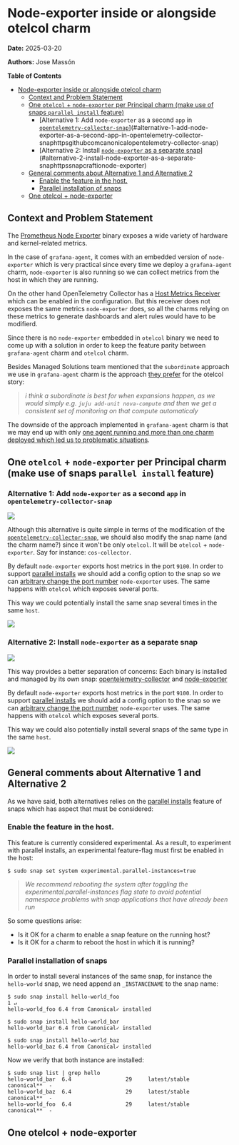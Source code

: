 # Node-exporter inside or alongside otelcol charm
**Date:** 2025-03-20

**Authors:** Jose Massón

<!-- markdown-toc start - Don't edit this section. Run M-x markdown-toc-refresh-toc -->
**Table of Contents**

- [Node-exporter inside or alongside otelcol charm](#node-exporter-inside-or-alongside-otelcol-charm)
    - [Context and Problem Statement](#context-and-problem-statement)
    - [One `otelcol` + `node-exporter` per Principal charm (make use of snaps `parallel install` feature)](#one-otelcol--node-exporter-per-principal-charm-make-use-of-snaps-parallel-install-feature)
        - [Alternative 1: Add `node-exporter` as a second `app` in [`opentelemetry-collector-snap`](https://github.com/canonical/opentelemetry-collector-snap)](#alternative-1-add-node-exporter-as-a-second-app-in-opentelemetry-collector-snaphttpsgithubcomcanonicalopentelemetry-collector-snap)
        - [Alternative 2: Install [`node-exporter` as a separate snap](https://snapcraft.io/node-exporter)](#alternative-2-install-node-exporter-as-a-separate-snaphttpssnapcraftionode-exporter)
    - [General comments about Alternative 1 and Alternative 2](#general-comments-about-alternative-1-and-alternative-2)
        - [Enable the feature in the host.](#enable-the-feature-in-the-host)
        - [Parallel installation of snaps](#parallel-installation-of-snaps)
    - [One otelcol + node-exporter ](#one-otelcol--node-exporter)

<!-- markdown-toc end -->




## Context and Problem Statement

The [Prometheus Node Exporter](https://prometheus.io/docs/guides/node-exporter/) binary exposes a wide variety of hardware and kernel-related metrics.

In the case of `grafana-agent`, it comes with an embedded version of `node-exporter` which is very practical since every time we deploy a `grafana-agent` charm, `node-exporter` is also running so we can collect metrics from the host in which they are running.

On the other hand OpenTelemetry Collector has a [Host Metrics Receiver](https://github.com/open-telemetry/opentelemetry-collector-contrib/blob/main/receiver/hostmetricsreceiver/README.md) which can be enabled in the configuration. But this receiver does not exposes the same metrics `node-exporter` does, so all the charms relying on these metrics to generate dashboards and alert rules would have to be modifierd.

Since there is no `node-exporter` embedded in `otelcol` binary we need to come up with a solution in order to keep the feature parity between `grafana-agent` charm and `otelcol` charm.

Besides Managed Solutions team mentioned that the `subordinate` approach we use in `grafana-agent` charm is the approach [they prefer](https://chat.canonical.com/canonical/pl/3xd5cffzff84iyhg37m1idw8qy) for the otelcol story:

> *i think a subordinate is best for when expansions happen, as we would simply e.g. `juju add-unit nova-compute` and then we get a consistent set of monitoring on that compute automaticaly*

The downside of the approach implemented in `grafana-agent` charm is that we may end up with only [one agent running and more than one charm deployed which led us to problematic situations](https://discourse.charmhub.io/t/one-grafana-agent-charm-to-rule-them-all/16014/1).


## One `otelcol` + `node-exporter` per Principal charm (make use of snaps `parallel install` feature)


### Alternative 1: Add `node-exporter` as a second `app` in `opentelemetry-collector-snap`

[![](https://mermaid.ink/img/pako:eNp9UbFOwzAQ_RXr5kRqBRLBAwNqRyY6gRmMfWksOT7LsQWo6r9jJyEhA9x07917z9bdBRRpBA6tpQ_VyRDZ6SAcyzWk93OQvmODk36iSmkTUEVDjj2eVpYiWkV2JVyOrfHTU4gYVrrg-_1u9yqgtJwVIODtDyOr64fFs025vdnfLSkFbFJmRfNb0WwU84-XF8aI_6bNNEWnoYIeQy-Nzou7FFpA7LBHATy3GluZbBQg3DVLk9cy4lGbSAF4K-2AFcgU6fnLKeAxJPwRHYzMK-8XFY6mp-lC46Eq8NK9EK2aQOnczej6DYsgjOE?type=png)](https://mermaid.live/edit#pako:eNp9UbFOwzAQ_RXr5kRqBRLBAwNqRyY6gRmMfWksOT7LsQWo6r9jJyEhA9x07917z9bdBRRpBA6tpQ_VyRDZ6SAcyzWk93OQvmODk36iSmkTUEVDjj2eVpYiWkV2JVyOrfHTU4gYVrrg-_1u9yqgtJwVIODtDyOr64fFs025vdnfLSkFbFJmRfNb0WwU84-XF8aI_6bNNEWnoYIeQy-Nzou7FFpA7LBHATy3GluZbBQg3DVLk9cy4lGbSAF4K-2AFcgU6fnLKeAxJPwRHYzMK-8XFY6mp-lC46Eq8NK9EK2aQOnczej6DYsgjOE)

Although this alternative is quite simple in terms of the modification of the [`opentelemetry-collector-snap`](https://github.com/canonical/opentelemetry-collector-snap), we should also modify the snap name (and the charm name?) since it won't be only `otelcol`. It will be `otelcol` + `node-exporter`. Say for instance: `cos-collector`.

By default `node-exporter` exports host metrics in the port `9100`. In order to support [parallel installs](https://snapcraft.io/docs/parallel-installs) we should add a config option to the snap so we can [arbitrary change the port number](https://stackoverflow.com/a/57215681) `node-exporter` uses. The same happens with `otelcol` which exposes several ports.

This way we could potentially install the same snap several times in the same `host`.

[![](https://mermaid.ink/img/pako:eNqdlE1PhDAQQP8KmTMky-wmixw86U0vetN6qHRYSKAlpUTNZv-7Lax8ZEVYe4C28ybT4YUeIVGCIIa0UB9JxrXxHp6YrJv3g-ZV5mWqNkx6dvRbteRV-MqgfTN468ITpFLa1I7xJnE3RK4pMbmSbZ1xxCXdhJuNTXPT2HOLi3xpjxvQpyNIuxKTjQXcC4Lbvs4AkhRzTeCvTbjQbhvu-6O6xRwVjanoglKGikQVrpXzdBbpj9-WW0SiSYcD2233TU_E4gqx2_-IxbFYXBKL14nFQSyuFLv7QyyOxeKcWByLxVmxuCwWR9Zwv4ysEGsf4ENJuuS5sL_30cUYmIxKYhDbqaCUN4VhwOTJok0luKF7kRulIU55UZMPvDHq-UsmEBvd0A90l3P7IcueojbpsbtH2uvEh4rLF6UGRqvmkJ1Xp29ASkRI?type=png)](https://mermaid.live/edit#pako:eNqdlE1PhDAQQP8KmTMky-wmixw86U0vetN6qHRYSKAlpUTNZv-7Lax8ZEVYe4C28ybT4YUeIVGCIIa0UB9JxrXxHp6YrJv3g-ZV5mWqNkx6dvRbteRV-MqgfTN468ITpFLa1I7xJnE3RK4pMbmSbZ1xxCXdhJuNTXPT2HOLi3xpjxvQpyNIuxKTjQXcC4Lbvs4AkhRzTeCvTbjQbhvu-6O6xRwVjanoglKGikQVrpXzdBbpj9-WW0SiSYcD2233TU_E4gqx2_-IxbFYXBKL14nFQSyuFLv7QyyOxeKcWByLxVmxuCwWR9Zwv4ysEGsf4ENJuuS5sL_30cUYmIxKYhDbqaCUN4VhwOTJok0luKF7kRulIU55UZMPvDHq-UsmEBvd0A90l3P7IcueojbpsbtH2uvEh4rLF6UGRqvmkJ1Xp29ASkRI)

### Alternative 2: Install `node-exporter` as a separate snap


[![](https://mermaid.ink/img/pako:eNqNkk1PwzAMhv9K5HMrbQKJ0gMHtB05sROEQ9a4a6Q0rtJEME377yT92sKX8Mmv_djS6-QEFUmEEmpN71UjrGO7DTcsRO_3Byu6hpFDXZHujeheOUyKRcnhbWRjSGWxcooMe9xdqhN-NbhXRthjMtqRdbc367tAxbRkUfxEFNdEkRDz-jx_WPb92S3GLhr5xa8JF8nxI2JoJ9dJ7b_ek6FvS365w_16tVpcRpEQ6YrZzYDNbiCDFm0rlAzPeoplDq7BFjmUIZVYC68dB27OAfWdFA63UjmyUNZC95iB8I6ej6aC0lmPM7RRIhyoXSgchp7G_zN8oww6YV6ILowlf2gmdf4E3yrEkw?type=png)](https://mermaid.live/edit#pako:eNqNkk1PwzAMhv9K5HMrbQKJ0gMHtB05sROEQ9a4a6Q0rtJEME377yT92sKX8Mmv_djS6-QEFUmEEmpN71UjrGO7DTcsRO_3Byu6hpFDXZHujeheOUyKRcnhbWRjSGWxcooMe9xdqhN-NbhXRthjMtqRdbc367tAxbRkUfxEFNdEkRDz-jx_WPb92S3GLhr5xa8JF8nxI2JoJ9dJ7b_ek6FvS365w_16tVpcRpEQ6YrZzYDNbiCDFm0rlAzPeoplDq7BFjmUIZVYC68dB27OAfWdFA63UjmyUNZC95iB8I6ej6aC0lmPM7RRIhyoXSgchp7G_zN8oww6YV6ILowlf2gmdf4E3yrEkw)

This way provides a better separation of concerns: Each binary is installed and managed by its own snap: [opentelemetry-collector](https://github.com/canonical/opentelemetry-collector-snap) and [node-exporter](https://snapcraft.io/node-exporter)

By default `node-exporter` exports host metrics in the port `9100`. In order to support [parallel installs](https://snapcraft.io/docs/parallel-installs) we should add a config option to the snap so we can [arbitrary change the port number](https://stackoverflow.com/a/57215681) `node-exporter` uses. The same happens with `otelcol` which exposes several ports.

This way we could also potentially install several snaps of the same type in the same `host`.

[![](https://mermaid.ink/img/pako:eNqdlE1vgzAMhv9K5HORWoPUjsMO03bbLttOW3bIiFuQIEEhaJuq_vcllPGhqrA2B7DjxwqveZU9JFoSxLDN9VeSCmPZ4zNXVf25M6JMWaoryxVzq9uqlChX7xyaN4ePY3mElNrYyjNsVPdLZoYSm2nF7l7HFd90s1ouXZsPY-aTk37lPjegb0-Q8UeMNmZwFgS33Tk9SEoeky4YicVWLE6IxSvERuFq3Yn1yUl_S22G1OaE0pbyROd-GG14FukG0Bw3i2xGM-rZqWmF7bTCiWmF11gDh9bAOWvgZdbA3hp4gTWiVmw0ITa6yho4tAaeswYOrYFnrYHz1sDBf8f1PPIPa7gHLKAgU4hMuitm72scbEoFcYhdKGkr6txy4Org0LqUwtKDzKw2EG9FXtECRG31y49KILampj_oPhNuxEVHUdP0dLzLmittAaVQb1r3jNH1Lm2zwy-WTmtH?type=png)](https://mermaid.live/edit#pako:eNqdlE1vgzAMhv9K5HORWoPUjsMO03bbLttOW3bIiFuQIEEhaJuq_vcllPGhqrA2B7DjxwqveZU9JFoSxLDN9VeSCmPZ4zNXVf25M6JMWaoryxVzq9uqlChX7xyaN4ePY3mElNrYyjNsVPdLZoYSm2nF7l7HFd90s1ouXZsPY-aTk37lPjegb0-Q8UeMNmZwFgS33Tk9SEoeky4YicVWLE6IxSvERuFq3Yn1yUl_S22G1OaE0pbyROd-GG14FukG0Bw3i2xGM-rZqWmF7bTCiWmF11gDh9bAOWvgZdbA3hp4gTWiVmw0ITa6yho4tAaeswYOrYFnrYHz1sDBf8f1PPIPa7gHLKAgU4hMuitm72scbEoFcYhdKGkr6txy4Org0LqUwtKDzKw2EG9FXtECRG31y49KILampj_oPhNuxEVHUdP0dLzLmittAaVQb1r3jNH1Lm2zwy-WTmtH)


## General comments about Alternative 1 and Alternative 2

As we have said, both alternatives relies on the [parallel installs](https://snapcraft.io/docs/parallel-installs) feature of snaps which has aspect that must be considered:

### Enable the feature in the host.

This feature is currently considered experimental. As a result, to experiment with parallel installs, an experimental feature-flag must first be enabled in the host:

```shell
$ sudo snap set system experimental.parallel-instances=true
```

> *We recommend rebooting the system after toggling the experimental.parallel-instances flag state to avoid potential namespace problems with snap applications that have already been run*

So some questions arise:

* Is it OK for a charm to enable a snap feature on the running host?
* Is it OK for a charm to reboot the host in which it is running?

### Parallel installation of snaps

In order to install several instances of the same snap, for instance the `hello-world` snap, we need append an `_INSTANCENAME` to the snap name:

```shell
$ sudo snap install hello-world_foo                                                                                               1 ↵
hello-world_foo 6.4 from Canonical✓ installed

$ sudo snap install hello-world_bar
hello-world_bar 6.4 from Canonical✓ installed

$ sudo snap install hello-world_baz
hello-world_baz 6.4 from Canonical✓ installed
```

Now we verify that both instance are installed:

```shell
$ sudo snap list | grep hello
hello-world_bar  6.4                 29     latest/stable       canonical**  -
hello-world_baz  6.4                 29     latest/stable       canonical**  -
hello-world_foo  6.4                 29     latest/stable       canonical**  -
```


## One otelcol + node-exporter 
